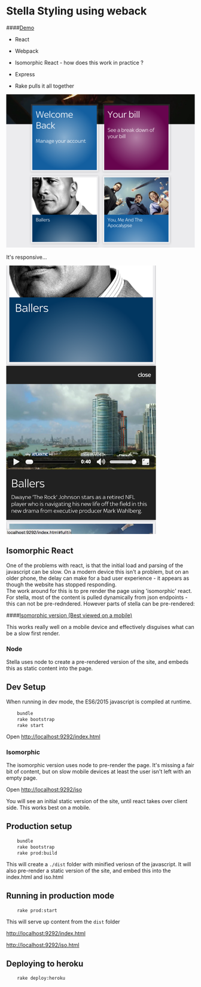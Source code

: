 # Stella Styling using weback

####[Demo](http://vast-journey-2015.herokuapp.com/)
  
  - React 
  
  - Webpack
  
  - Isomorphic React - how does this work in practice ?
  
  - Express
  
  - Rake pulls it all together
  

 
<a href="http://vast-journey-2015.herokuapp.com/"><img src="http://raw.githubusercontent.com/coder36/stella/master/public/img/screenshot1.png"/></a>

It's responsive...

<a href="http://vast-journey-2015.herokuapp.com/"><img src="https://raw.githubusercontent.com/coder36/stella/master/public/img/screenshot2.png" width="400px" /></a>



## Isomorphic React

One of the problems with react, is that the initial load and parsing of the javascript can be slow.  On a modern device this isn't a problem,
but on an older phone, the delay can make for a bad user experience - it appears as though the website has stopped responding.   
The work around for this is to pre render the page using 'isomorphic' react.  For stella, most of the content is pulled dynamically from
 json endpoints - this can not be pre-redndered.  However parts of stella can be pre-rendered:  

####[Isomorphic version (Best viewed on a mobile)](http://vast-journey-2015.herokuapp.com/iso)

This works really well on a mobile device and effectively disguises what can be a slow first render.

### Node

Stella uses node to create a pre-rendered version of the site, and embeds this as static content into the page.   


## Dev Setup

When running in dev mode, the ES6/2015 javascript is compiled at runtime.

        bundle
        rake bootstrap
        rake start

Open [http://localhost:9292/index.html](http://localhost:9292/)

### Isomorphic
The isomorphic version uses node to pre-render the page.  It's missing a fair bit of content, but on slow mobile devices at least
the user isn't left with an empty page.

Open [http://localhost:9292/iso](http://localhost:9292/iso)

You will see an initial static version of the site, until react takes over client side.  This works best on a mobile.




## Production setup

        bundle
        rake bootstrap
        rake prod:build
        
This will create a `./dist` folder with minified veriosn of the javascript.  It will also pre-render a static version of the site,
and embed this into the index.html and iso.html

## Running in production mode

        rake prod:start
 
This will serve up content from the `dist` folder 
 
[http://localhost:9292/index.html](http://localhost:9292/) 

[http://localhost:9292/iso.html](http://localhost:9292/)


## Deploying to heroku

        rake deploy:heroku
        
